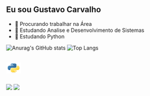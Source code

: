 ## Eu sou Gustavo Carvalho 
- 🔭 Procurando trabalhar na Área
- 🌱 Estudando Analise e Desenvolvimento de Sistemas
- 🌱 Estudando Python 

![Anurag's GitHub stats](https://github-readme-stats.vercel.app/api?username=GusTTavo-e&show_icons=true&theme=radical)
![Top Langs](https://github-readme-stats.vercel.app/api/top-langs/?username=GusTTavo-e&langs_count=1)

<div style="display: inline_block"><br>
  <img align="center" alt="Rafa-Python" height="30" width="40" src="https://raw.githubusercontent.com/devicons/devicon/master/icons/python/python-original.svg">
</div>
  
  ##
 
<div> 
  <a href="www.linkedin.com/in/gustavo-silva-15a154218" target="_blank"><img src="https://img.shields.io/badge/-LinkedIn-%230077B5?style=for-the-badge&logo=linkedin&logoColor=white" target="_blank"></a> 
  <a href = "GusTavoCarvalho2021@hotmail.com"><img src="https://img.shields.io/badge/-Gmail-%23333?style=for-the-badge&logo=gmail&logoColor=white" target="_blank"></a>
</div>
